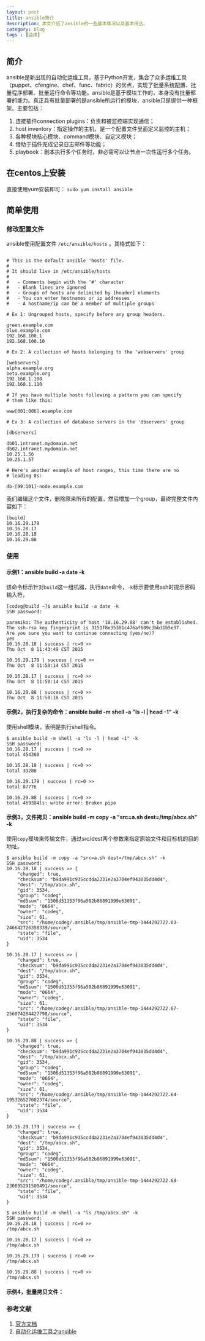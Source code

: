 ```yaml
---
layout: post
title: ansible简介
description: 本文介绍了ansible的一些基本情况以及基本用法。
category: blog
tags : [运维]
---
```


## 简介
ansible是新出现的自动化运维工具，基于Python开发，集合了众多运维工具（puppet、cfengine、chef、func、fabric）的优点，实现了批量系统配置、批量程序部署、批量运行命令等功能。ansible是基于模块工作的，本身没有批量部署的能力。真正具有批量部署的是ansible所运行的模块，ansible只是提供一种框架。主要包括：

1. 连接插件connection plugins：负责和被监控端实现通信；
1. host inventory：指定操作的主机，是一个配置文件里面定义监控的主机；
1. 各种模块核心模块、command模块、自定义模块；
1. 借助于插件完成记录日志邮件等功能；
1. playbook：剧本执行多个任务时，非必需可以让节点一次性运行多个任务。

## 在centos上安装

直接使用yum安装即可： `sudo yum install ansible`

## 简单使用

### 修改配置文件

ansible使用配置文件 `/etc/ansible/hosts` 。其格式如下：

```

# This is the default ansible 'hosts' file.
#
# It should live in /etc/ansible/hosts
#
#   - Comments begin with the '#' character
#   - Blank lines are ignored
#   - Groups of hosts are delimited by [header] elements
#   - You can enter hostnames or ip addresses
#   - A hostname/ip can be a member of multiple groups

# Ex 1: Ungrouped hosts, specify before any group headers.

green.example.com
blue.example.com
192.168.100.1
192.168.100.10

# Ex 2: A collection of hosts belonging to the 'webservers' group

[webservers]
alpha.example.org
beta.example.org
192.168.1.100
192.168.1.110

# If you have multiple hosts following a pattern you can specify
# them like this:

www[001:006].example.com

# Ex 3: A collection of database servers in the 'dbservers' group

[dbservers]

db01.intranet.mydomain.net
db02.intranet.mydomain.net
10.25.1.56
10.25.1.57

# Here's another example of host ranges, this time there are no
# leading 0s:

db-[99:101]-node.example.com
```

我们编辑这个文件，删除原来所有的配置，然后增加一个group，最终完整文件内容如下：

```
[build]
10.16.29.179
10.16.28.17
10.16.28.18
10.16.29.88
```

### 使用

#### 示例1：ansible build -a date -k

该命令标示针对`build`这一组机器，执行`date`命令，`-k`标示要使用ssh时提示密码输入符，

```
[codeg@build ~]$ ansible build -a date -k       
SSH password: 

paramiko: The authenticity of host '10.16.29.88' can't be established.
The ssh-rsa key fingerprint is 3151f8e35301c476af609c3bb31b5e37.
Are you sure you want to continue connecting (yes/no)?
yes
10.16.28.18 | success | rc=0 >>
Thu Oct  8 11:43:49 CST 2015

10.16.29.179 | success | rc=0 >>
Thu Oct  8 11:50:14 CST 2015

10.16.28.17 | success | rc=0 >>
Thu Oct  8 11:50:14 CST 2015

10.16.29.88 | success | rc=0 >>
Thu Oct  8 11:50:18 CST 2015
```

#### 示例2，执行复杂的命令：ansible build -m shell -a "ls -l | head -1" -k

使用shell模块，表明是执行shell指令。

```
$ ansible build -m shell -a "ls -l | head -1" -k
SSH password: 
10.16.28.17 | success | rc=0 >>
total 454360

10.16.28.18 | success | rc=0 >>
total 33288

10.16.29.179 | success | rc=0 >>
total 87776

10.16.29.88 | success | rc=0 >>
total 469384ls: write error: Broken pipe
```

#### 示例3，文件拷贝：ansible build -m copy -a "src=a.sh dest=/tmp/abcx.sh" -k

使用`copy`模块来传输文件，通过src/dest两个参数来指定原始文件和目标机的目的地址。

```
$ ansible build -m copy -a "src=a.sh dest=/tmp/abcx.sh" -k  
SSH password: 
10.16.28.18 | success >> {
    "changed": true, 
    "checksum": "b9da991c935ccdda2231e2a3704ef943035dd4d4", 
    "dest": "/tmp/abcx.sh", 
    "gid": 3534, 
    "group": "codeg", 
    "md5sum": "1506d51353f96a582b86891999e63091", 
    "mode": "0664", 
    "owner": "codeg", 
    "size": 61, 
    "src": "/home/codeg/.ansible/tmp/ansible-tmp-1444292722.63-246642726358339/source", 
    "state": "file", 
    "uid": 3534
}

10.16.28.17 | success >> {
    "changed": true, 
    "checksum": "b9da991c935ccdda2231e2a3704ef943035dd4d4", 
    "dest": "/tmp/abcx.sh", 
    "gid": 3534, 
    "group": "codeg", 
    "md5sum": "1506d51353f96a582b86891999e63091", 
    "mode": "0664", 
    "owner": "codeg", 
    "size": 61, 
    "src": "/home/codeg/.ansible/tmp/ansible-tmp-1444292722.67-256074204427798/source", 
    "state": "file", 
    "uid": 3534
}

10.16.29.88 | success >> {
    "changed": true, 
    "checksum": "b9da991c935ccdda2231e2a3704ef943035dd4d4", 
    "dest": "/tmp/abcx.sh", 
    "gid": 3534, 
    "group": "codeg", 
    "md5sum": "1506d51353f96a582b86891999e63091", 
    "mode": "0664", 
    "owner": "codeg", 
    "size": 61, 
    "src": "/home/codeg/.ansible/tmp/ansible-tmp-1444292722.64-195326527082374/source", 
    "state": "file", 
    "uid": 3534
}

10.16.29.179 | success >> {
    "changed": true, 
    "checksum": "b9da991c935ccdda2231e2a3704ef943035dd4d4", 
    "dest": "/tmp/abcx.sh", 
    "gid": 3534, 
    "group": "codeg", 
    "md5sum": "1506d51353f96a582b86891999e63091", 
    "mode": "0664", 
    "owner": "codeg", 
    "size": 61, 
    "src": "/home/codeg/.ansible/tmp/ansible-tmp-1444292722.68-230895291500491/source", 
    "state": "file", 
    "uid": 3534
}

$ ansible build -m shell -a "ls /tmp/abcx.sh" -k                   
SSH password: 
10.16.28.18 | success | rc=0 >>
/tmp/abcx.sh

10.16.28.17 | success | rc=0 >>
/tmp/abcx.sh

10.16.29.179 | success | rc=0 >>
/tmp/abcx.sh

10.16.29.88 | success | rc=0 >>
/tmp/abcx.sh
```

#### 示例4，批量拷贝文件：


### 参考文献

1. [官方文档](http://docs.ansible.com/)
2. [自动化运维工具之ansible](http://os.51cto.com/art/201409/451927_all.htm "自动化运维工具之ansible")
